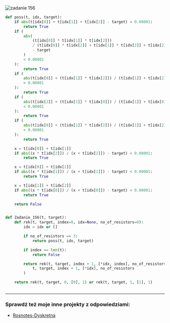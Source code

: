<picture>
  <source srcset="../../srt/zbior_zadan/156.png" media="(prefers-color-scheme: light)">
  <source srcset="../../srt/zbior_zadan/black_156.png" media="(prefers-color-scheme: dark)">
  <img src="../../srt/zbior_zadan/black_156.png" alt="zadanie 156">
</picture>

```python
def poss(t, idx, target):
    if abs(t[idx[0]] + t[idx[1]] + t[idx[2]] - target) < 0.00001:
        return True
    if (
        abs(
            (t[idx[0]] * t[idx[1]] * t[idx[2]])
            / (t[idx[0]] * t[idx[2]] + t[idx[1]] * t[idx[2]] + t[idx[2]] * t[idx[1]])
            - target
        )
        < 0.00001
    ):
        return True
    if (
        abs(t[idx[0]] + (t[idx[1]] * t[idx[2]]) / (t[idx[1]] + t[idx[2]]) - target)
        < 0.00001
    ):
        return True
    if (
        abs(t[idx[2]] + (t[idx[1]] * t[idx[0]]) / (t[idx[1]] + t[idx[0]]) - target)
        < 0.00001
    ):
        return True
    if (
        abs(t[idx[0]] + (t[idx[1]] * t[idx[2]]) / (t[idx[1]] + t[idx[2]]) - target)
        < 0.00001
    ):
        return True

    x = t[idx[0]] + t[idx[1]]
    if abs((x * t[idx[2]]) / (x + t[idx[2]]) - target) < 0.00001:
        return True

    x = t[idx[0]] + t[idx[2]]
    if abs((x * t[idx[1]]) / (x + t[idx[1]]) - target) < 0.00001:
        return True

    x = t[idx[1]] + t[idx[2]]
    if abs((x * t[idx[0]]) / (x + t[idx[0]]) - target) < 0.00001:
        return True

    return False


def Zadanie_156(t, target):
    def rek(t, target, index=0, idx=None, no_of_resistors=0):
        idx = idx or []

        if no_of_resistors == 3:
            return poss(t, idx, target)

        if index == len(t):
            return False

        return rek(t, target, index + 1, [*idx, index], no_of_resistors + 1) or rek(
            t, target, index + 1, [*idx], no_of_resistors
        )

    return rek(t, target, 0, [0], 1) or rek(t, target, 1, [1], 1)



```

---
### Sprawdź też moje inne projekty z odpowiedziami:
- [Rosnotes-Dyskretna](https://github.com/kamilGie/Rosnotes-Dyskretna)
